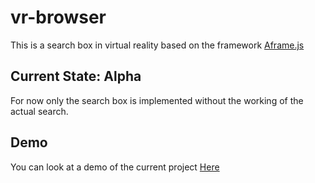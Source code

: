 # vr-browser

This is a search box in virtual reality based on the framework [Aframe.js](https://github.com/aframevr)  

## Current State: Alpha  

For now only the search box is implemented without the working of the actual search.

## Demo
You can look at a demo of the current project [Here](https://vr-search.glitch.me/)
